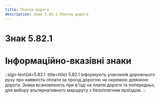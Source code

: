 ```yaml
---
title: Платна дорога
description: Знак 5.82.1 Платна дорога
---
```

# Знак 5.82.1
# Інформаційно-вказівні знаки
::sign-text{id=5.82.1 :title=title}
5.82.1 Інформують учасників дорожнього руху про наявність оплати за проїзд дорогою чи окремою ділянкою дороги. Знаки всановлюють при в'їзді на платні дороги та попередньо, для вибору альтернативного маршруту з безоплатним проїздом.
::